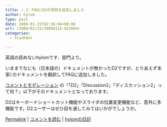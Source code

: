 ```yaml
---
title: /.J：FAQにD2の項目を追加しました
author: hylom
type: post
date: 2009-01-15T02:36:04+00:00
url: /2009/01/15/20090115-023604/
categories:
  - Slashdot

---
```

英語の読めないhylomです、部門より。

いままでなにも（日本語の）ドキュメントが無かったD2ですが、とりあえず本家/.のドキュメントを翻訳してFAQに追加しました。

  [コメントとモデレーション][1] の『「D2」「Discussion2」「ディスカッション2」って何？』以下がそのドキュメントとなっております。

D2はキーボードショートカット機能やスライダの位置変更機能など、意外に多機能です。D2ユーザーはぜひ目を通してみてはいかがでしょうか。

  [Permalink][2] |   [コメントを読む][3] |   [hylomの日記][4]

 [1]: http://slashdot.jp/faq/com-mod#cm120
 [2]: http://slashdot.jp/~hylom/journal/464423
 [3]: http://slashdot.jp/~hylom/journal/464423#acomments
 [4]: http://slashdot.jp/~hylom/journal/
